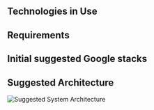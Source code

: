 ## Technologies in Use

## Requirements

## Initial suggested Google stacks

## Suggested Architecture
![Suggested System Architecture](https://lucid.app/publicSegments/view/ff69db03-8065-48f0-9f2e-e2c76da4ab3a/image.png)